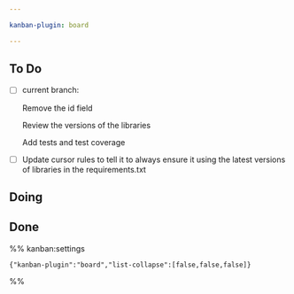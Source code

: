 ```yaml
---

kanban-plugin: board

---
```


## To Do

- [ ] current branch:
	
	Remove the id field
	
	Review the versions of the libraries
	
	Add tests and test coverage
- [ ] Update cursor rules to tell it to always ensure it using the latest versions of libraries in the requirements.txt


## Doing



## Done





%% kanban:settings
```
{"kanban-plugin":"board","list-collapse":[false,false,false]}
```
%%